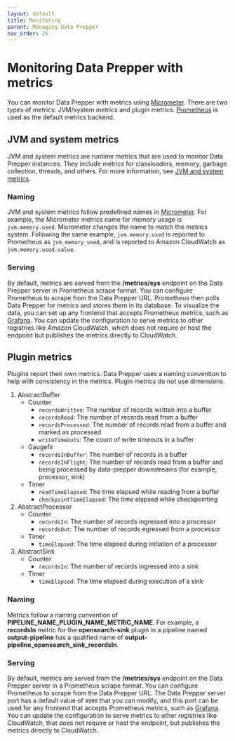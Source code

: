 ```yaml
---
layout: default
title: Monitoring
parent: Managing Data Prepper
nav_order: 25
---
```


# Monitoring Data Prepper with metrics

You can monitor Data Prepper with metrics using [Micrometer](https://micrometer.io/). There are two types of metrics: JVM/system metrics and plugin metrics. [Prometheus](https://prometheus.io/) is used as the default metrics backend.

## JVM and system metrics

JVM and system metrics are runtime metrics that are used to monitor Data Prepper instances. They include metrics for classloaders, memory, garbage collection, threads, and others. For more information, see [JVM and system metrics](https://micrometer.io/docs/ref/jvm). 

### Naming

JVM and system metrics follow predefined names in [Micrometer](https://micrometer.io/docs/concepts#_naming_meters). For example, the Micrometer metrics name for memory usage is `jvm.memory.used`. Micrometer changes the name to match the metrics system. Following the same example, `jvm.memory.used` is reported to Prometheus as `jvm_memory_used`, and is reported to Amazon CloudWatch as `jvm.memory.used.value`.

### Serving

By default, metrics are served from the **/metrics/sys** endpoint on the Data Prepper server in Prometheus scrape format. You can configure Prometheus to scrape from the Data Prepper URL. Prometheus then polls Data Prepper for metrics and stores them in its database. To visualize the data, you can set up any frontend that accepts Prometheus metrics, such as [Grafana](https://prometheus.io/docs/visualization/grafana/). You can update the configuration to serve metrics to other registries like Amazon CloudWatch, which does not require or host the endpoint but publishes the metrics directly to CloudWatch.

## Plugin metrics

Plugins report their own metrics. Data Prepper uses a naming convention to help with consistency in the metrics. Plugin metrics do not use dimensions. 


1. AbstractBuffer
    - Counter
        - `recordsWritten`: The number of records written into a buffer
        - `recordsRead`: The number of records read from a buffer
        - `recordsProcessed`: The number of records read from a buffer and marked as processed
        - `writeTimeouts`: The count of write timeouts in a buffer
    - Gaugefir 
        - `recordsInBuffer`: The number of records in a buffer
        - `recordsInFlight`: The number of records read from a buffer and being processed by data-prepper downstreams (for example, processor, sink)
    - Timer
        - `readTimeElapsed`: The time elapsed while reading from a buffer
        - `checkpointTimeElapsed`: The time elapsed while checkpointing
2. AbstractProcessor
    - Counter
        - `recordsIn`: The number of records ingressed into a processor
        - `recordsOut`: The number of records egressed from a processor
    - Timer
        - `timeElapsed`: The time elapsed during initiation of a processor
3. AbstractSink
    - Counter
        - `recordsIn`: The number of records ingressed into a sink
    - Timer
        - `timeElapsed`: The time elapsed during execution of a sink 

### Naming

Metrics follow a naming convention of **PIPELINE_NAME_PLUGIN_NAME_METRIC_NAME**. For example, a **recordsIn** metric for the **opensearch-sink** plugin in a pipeline named **output-pipeline** has a qualified name of **output-pipeline_opensearch_sink_recordsIn**.

### Serving

By default, metrics are served from the **/metrics/sys** endpoint on the Data Prepper server in a Prometheus scrape format. You can configure Prometheus to scrape from the Data Prepper URL. The Data Prepper server port has a default value of `4900` that you can modify, and this port can be used for any frontend that accepts Prometheus metrics, such as [Grafana](https://prometheus.io/docs/visualization/grafana/). You can update the configuration to serve metrics to other registries like CloudWatch, that does not require or host the endpoint, but publishes the metrics directly to CloudWatch.